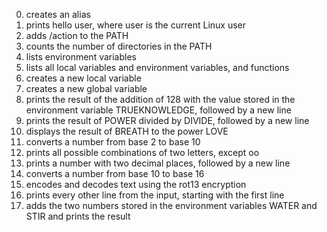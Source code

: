 0. creates an alias
1. prints hello user, where user is the current Linux user
2. adds /action to the PATH
3. counts the number of directories in the PATH
4. lists environment variables
5. lists all local variables and environment variables, and functions
6. creates a new local variable
7. creates a new global variable
8. prints the result of the addition of 128 with the value stored in the environment variable TRUEKNOWLEDGE, followed by a new line
9. prints the result of POWER divided by DIVIDE, followed by a new line
10. displays the result of BREATH to the power LOVE
11. converts a number from base 2 to base 10
12. prints all possible combinations of two letters, except oo
13. prints a number with two decimal places, followed by a new line
14. converts a number from base 10 to base 16
15. encodes and decodes text using the rot13 encryption
16. prints every other line from the input, starting with the first line
17. adds the two numbers stored in the environment variables WATER and STIR and prints the result
